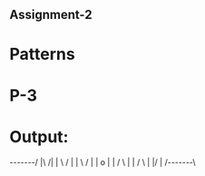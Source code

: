  ## Assignment-2
 # Patterns
 # P-3
 
 # Output:
\-------/
|\     /|
| \   / |
|  \ /  |
|   o   |
|  / \  |
| /   \ |
|/     \|
/-------\